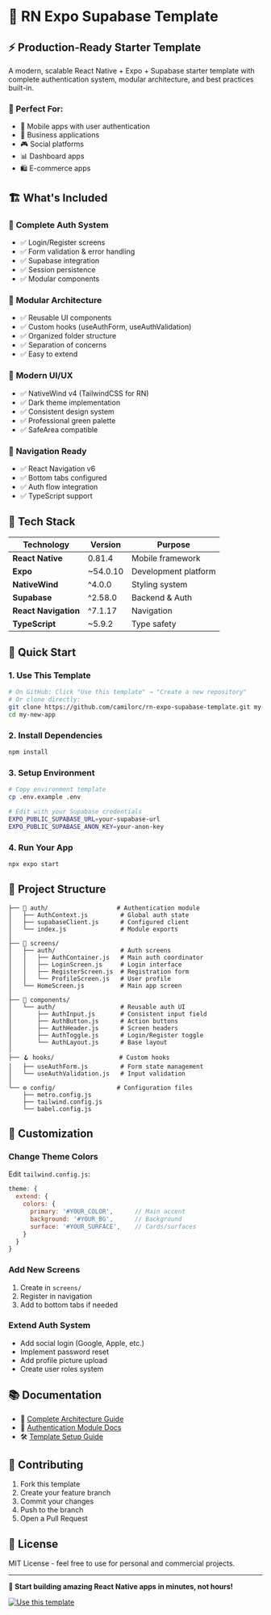 # 🚀 RN Expo Supabase Template

## ⚡ Production-Ready Starter Template

A modern, scalable React Native + Expo + Supabase starter template with complete authentication system, modular architecture, and best practices built-in.

### 🎯 Perfect For:
- 📱 Mobile apps with user authentication
- 🏢 Business applications
- 🎮 Social platforms  
- 📊 Dashboard apps
- 🛍️ E-commerce apps

## 🏗️ What's Included

### 🔐 **Complete Auth System**
- ✅ Login/Register screens
- ✅ Form validation & error handling
- ✅ Supabase integration
- ✅ Session persistence
- ✅ Modular components

### 🧩 **Modular Architecture** 
- ✅ Reusable UI components
- ✅ Custom hooks (useAuthForm, useAuthValidation)
- ✅ Organized folder structure
- ✅ Separation of concerns
- ✅ Easy to extend

### 🎨 **Modern UI/UX**
- ✅ NativeWind v4 (TailwindCSS for RN)
- ✅ Dark theme implementation
- ✅ Consistent design system
- ✅ Professional green palette
- ✅ SafeArea compatible

### 🧭 **Navigation Ready**
- ✅ React Navigation v6
- ✅ Bottom tabs configured
- ✅ Auth flow integration
- ✅ TypeScript support

## 📱 Tech Stack

| Technology | Version | Purpose |
|------------|---------|---------|
| **React Native** | 0.81.4 | Mobile framework |
| **Expo** | ~54.0.10 | Development platform |
| **NativeWind** | ^4.0.0 | Styling system |
| **Supabase** | ^2.58.0 | Backend & Auth |
| **React Navigation** | ^7.1.17 | Navigation |
| **TypeScript** | ~5.9.2 | Type safety |

## 🚀 Quick Start

### 1. Use This Template
```bash
# On GitHub: Click "Use this template" → "Create a new repository"
# Or clone directly:
git clone https://github.com/camilorc/rn-expo-supabase-template.git my-new-app
cd my-new-app
```

### 2. Install Dependencies
```bash
npm install
```

### 3. Setup Environment
```bash
# Copy environment template
cp .env.example .env

# Edit with your Supabase credentials
EXPO_PUBLIC_SUPABASE_URL=your-supabase-url
EXPO_PUBLIC_SUPABASE_ANON_KEY=your-anon-key
```

### 4. Run Your App
```bash
npx expo start
```

## 📁 Project Structure

```
├── 🔐 auth/                   # Authentication module
│   ├── AuthContext.js         # Global auth state
│   ├── supabaseClient.js      # Configured client
│   └── index.js               # Module exports
│
├── 📱 screens/
│   ├── auth/                  # Auth screens
│   │   ├── AuthContainer.js   # Main auth coordinator
│   │   ├── LoginScreen.js     # Login interface
│   │   ├── RegisterScreen.js  # Registration form
│   │   └── ProfileScreen.js   # User profile
│   └── HomeScreen.js          # Main app screen
│
├── 🧩 components/
│   └── auth/                  # Reusable auth UI
│       ├── AuthInput.js       # Consistent input field
│       ├── AuthButton.js      # Action buttons
│       ├── AuthHeader.js      # Screen headers
│       ├── AuthToggle.js      # Login/Register toggle
│       └── AuthLayout.js      # Base layout
│
├── 🪝 hooks/                  # Custom hooks
│   ├── useAuthForm.js         # Form state management
│   └── useAuthValidation.js   # Input validation
│
└── ⚙️ config/                 # Configuration files
    ├── metro.config.js
    ├── tailwind.config.js
    └── babel.config.js
```

## 🎨 Customization

### Change Theme Colors
Edit `tailwind.config.js`:
```javascript
theme: {
  extend: {
    colors: {
      primary: '#YOUR_COLOR',      // Main accent
      background: '#YOUR_BG',      // Background
      surface: '#YOUR_SURFACE',    // Cards/surfaces
    }
  }
}
```

### Add New Screens
1. Create in `screens/`
2. Register in navigation
3. Add to bottom tabs if needed

### Extend Auth System
- Add social login (Google, Apple, etc.)
- Implement password reset
- Add profile picture upload
- Create user roles system

## 📚 Documentation

- 📖 [Complete Architecture Guide](./ARCHITECTURE.md)
- 🔐 [Authentication Module Docs](./auth/README.md)
- 🛠️ [Template Setup Guide](./TEMPLATE_SETUP.md)

## 🤝 Contributing

1. Fork this template
2. Create your feature branch
3. Commit your changes
4. Push to the branch  
5. Open a Pull Request

## 📄 License

MIT License - feel free to use for personal and commercial projects.

---

**🎉 Start building amazing React Native apps in minutes, not hours!**

[![Use this template](https://img.shields.io/badge/Use%20this%20template-2ea44f?style=for-the-badge)](https://github.com/camilorc/rn-expo-supabase-template/generate)